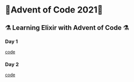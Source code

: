 # 🎄Advent of Code 2021🎄

## ⚗ Learning Elixir with Advent of Code ⚗

### Day 1
[code](/lib/day01.ex)

### Day 2
[code](/lib/day02.ex)

